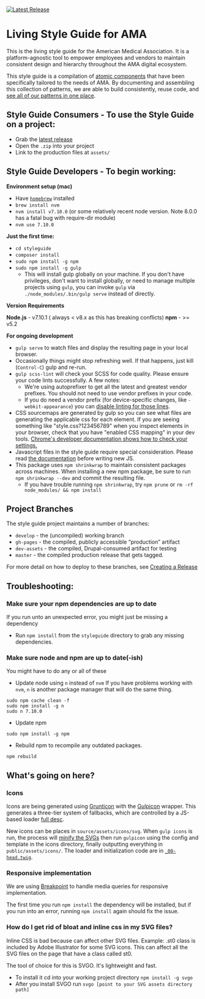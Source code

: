 [![Latest Release](https://img.shields.io/github/release/AmericanMedicalAssociation/AMA-style-guide.svg)](https://github.com/AmericanMedicalAssociation/AMA-style-guide/releases/latest)

# Living Style Guide for AMA
This is the living style guide for the American Medical Association. It is a platform-agnostic tool to empower employees and vendors to maintain consistent design and hierarchy throughout the AMA digital ecosystem.

This style guide is a compilation of [atomic components](http://bradfrost.com/blog/post/atomic-web-design/) that have been specifically tailored to the needs of AMA. By documenting and assembling this collection of patterns, we are able to build consistently, reuse code, and [see all of our patterns in one place](https://americanmedicalassociation.github.io/AMA-style-guide/).

## Style Guide Consumers - To use the Style Guide on a project:
- Grab the [latest release](https://github.com/AmericanMedicalAssociation/AMA-style-guide/releases)
- Open the `.zip` into your project
- Link to the production files at `assets/`

## Style Guide Developers - To begin working:

**Environment setup (mac)**

 - Have [`homebrew`](https://brew.sh/) installed
 - `brew install nvm`
 - `nvm install v7.10.0` (or some relatively recent node version. Note 8.0.0 has a fatal bug with require-dir module)
 - `nvm use 7.10.0`

**Just the first time:**

- `cd styleguide`
- `composer install`
- `sudo npm install -g npm`
- `sudo npm install -g gulp`
  - This will install gulp globally on your machine. If you don't have privileges, don't want to install globally, or need to manage multiple projects using `gulp`, you can invoke `gulp` via `./node_modules/.bin/gulp serve` instead of directly.

**Version Requirements**

**Node.js** - v7.10.1 ( always < v8.x as this has breaking conflicts)
**npm** - >= v5.2

**For ongoing development**

- `gulp serve` to watch files and display the resulting page in your local browser.
- Occasionally things might stop refreshing well. If that happens, just kill (`Control-C`) gulp and re-run.
- `gulp scss-lint` will check your SCSS for code quality. Please ensure your code lints successfully. A few notes:
  - We're using autoprefixer to get all the latest and greatest vendor prefixes. You should not need to use vendor prefixes in your code.
  - If you do need a vendor prefix (for device-specific changes, like `-webkit-appearance`) you can [disable linting for those lines](https://github.com/stylelint/stylelint/blob/master/docs/user-guide/configuration.md#turning-rules-off-from-within-your-css).
- CSS sourcemaps are generated by gulp so you can see what files are generating the applicable css for each element. If you are seeing something like "style.css?123456789" when you inspect elements in your browser, check that you have "enabled CSS mapping" in your dev tools. [Chrome's developer documentation shows how to check your settings.](https://developers.google.com/web/tools/chrome-devtools/javascript/source-maps#enable_source_maps_in_settings)
- Javascript files in the style guide require special consideration. Please read [the documentation](docs/code_conventions.md#javascript) before writing new JS.
- This package uses `npm shrinkwrap` to maintain consistent packages across machines. When installing a new npm package, be sure to run `npm shrinkwrap --dev` and commit the resulting file.
  - If you have trouble running `npm shrinkwrap`, try `npm prune` or `rm -rf node_modules/ && npm install`

## Project Branches

The style guide project maintains a number of branches:

- `develop` - the (uncompiled) working branch
- `gh-pages` - the compiled, publicly accessible “production” artifact
- `dev-assets` - the compiled, Drupal-consumed artifact for testing
- `master` - the compiled production release that gets tagged.

For more detail on how to deploy to these branches, see [Creating a Release](docs/creating_a_release.md)

## Troubleshooting:
### Make sure your npm dependencies are up to date
If you run unto an unexpected error, you might just be missing a dependency

- Run `npm install` from the `styleguide` directory to grab any missing dependencies.

### Make sure node and npm are up to date(-ish)
You might have to do any or all of these

- Update node using `n` instead of `nvm`
If you have problems working with `nvm`, `n` is another package manager that will do the same thing.

```
sudo npm cache clean -f
sudo npm install -g n
sudo n 7.10.0
```

- Update npm

```
sudo npm install -g npm
```

- Rebuild npm to recompile any outdated packages.

```
npm rebuild
```

## What's going on here?
### Icons
Icons are being generated using [Grunticon](https://github.com/filamentgroup/grunticon) with the [Gulpicon](https://github.com/filamentgroup/gulpicon) wrapper. This generates a three-tier system of fallbacks, which are controlled by a JS-based loader [full desc](https://github.com/filamentgroup/grunticon#a-mystical-css-icon-solution).

New icons can be places in `source/assets/icons/svg`. When `gulp icons` is run, the process will [minify the SVGs](https://www.npmjs.com/package/gulp-svgmin) then run `gulpicon` using the config and template in the icons directory, finally outputting everything in `public/assets/icons/`. The loader and initialization code are in [`_00-head.twig`](./styleguide/source/_meta/_00-head.twig).

### Responsive implementation
We are using [Breakpoint](http://breakpoint-sass.com/) to handle media queries for responsive implementation.

The first time you run `npm install` the dependency will be installed, but if you run into an error, running `npm install` again should fix the issue.


### How do I get rid of bloat and inline css in my SVG files?
Inline CSS is bad because can affect other SVG files. Example: .st0  class is included by Adobe Illustrator for some SVG icons. This can affect all the SVG files on the page that have a class called st0.

The tool of choice for this is SVGO. It's lightweight and fast.
- To install it cd into your working project directory `npm install -g svgo`
- After you install SVGO run `svgo [point to your SVG assets directory path]`
